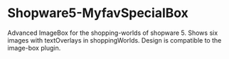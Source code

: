 # Shopware5-MyfavSpecialBox
Advanced ImageBox for the shopping-worlds of shopware 5. Shows six images with textOverlays in shoppingWorlds. Design is compatible to the image-box plugin. 
